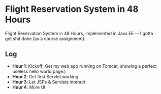# Flight Reservation System in 48 Hours

Flight Reservation System in 48 Hours, implemented in Java EE -- I gotta get shit done (as a course assignment).

## Log

- **Hour 1**: Kickoff; Get my web app running on Tomcat, showing a perfect useless hello world page:)
- **Hour 2**: Get first Servlet working
- **Hour 3**: Let JSPs & Servlets interact
- **Hour 4**: More UI
